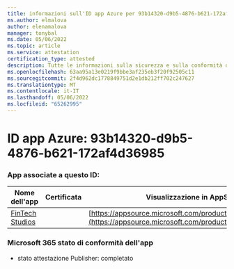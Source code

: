 ```yaml
---
title: informazioni sull'ID app Azure per 93b14320-d9b5-4876-b621-172af4d36985
ms.author: elmalova
author: elenamalova
manager: tonybal
ms.date: 05/06/2022
ms.topic: article
ms.service: attestation
certification_type: attested
description: Tutte le informazioni sulla sicurezza e sulla conformità disponibili per 93b14320-d9b5-4876-b621-172af4d36985.
ms.openlocfilehash: 63aa95a13e0219f9bbe3af235eb3f20f92505c11
ms.sourcegitcommit: 2f4d962dc1778849751d2e1db212ff702c247627
ms.translationtype: MT
ms.contentlocale: it-IT
ms.lasthandoff: 05/06/2022
ms.locfileid: "65262995"
---
```

# <a name="azure-app-id-93b14320-d9b5-4876-b621-172af4d36985"></a>ID app Azure: 93b14320-d9b5-4876-b621-172af4d36985


### <a name="apps-associated-with-this-id"></a>App associate a questo ID:
| **Nome dell'app** | **Certificata** | **Visualizzazione in AppSource** |
|--------------|---------------|-----------------------|
| [FinTech Studios](../forward/WA200003969.md) |  | [https://appsource.microsoft.com/product/office/WA200003969](https://appsource.microsoft.com/product/office/WA200003969) |

### <a name="microsoft-365-app-compliance-status"></a>Microsoft 365 stato di conformità dell'app
- stato attestazione Publisher: completato
